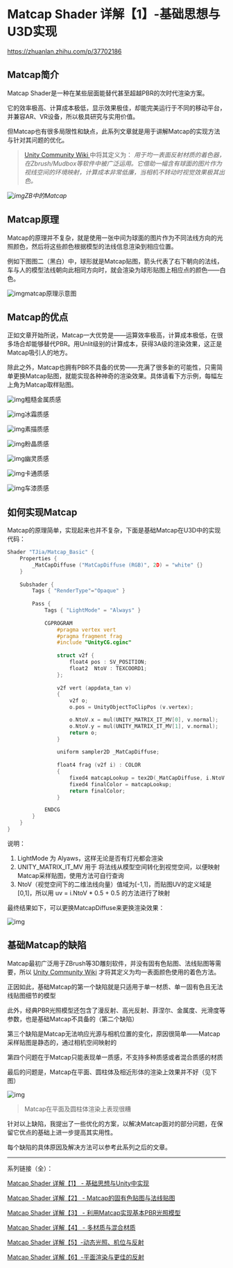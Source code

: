 # Matcap Shader 详解【1】-基础思想与U3D实现



https://zhuanlan.zhihu.com/p/37702186



## **Matcap简介**

Matcap Shader是一种在某些层面能替代甚至超越PBR的次时代渲染方案。

它的效率极高、计算成本极低，显示效果极佳，却能完美运行于不同的移动平台，并兼容AR、VR设备，所以极具研究与实用价值。

但Matcap也有很多局限性和缺点，此系列文章就是用于讲解Matcap的实现方法与针对其问题的优化。

> [Unity Community Wiki ](https://link.zhihu.com/?target=http%3A//wiki.unity3d.com/index.php/MatCap)中将其定义为：
> *用于均一表面反射材质的着色器，在Zbrush/Mudbox等软件中被广泛运用。它借助一幅含有球面的图片作为视线空间的环境映射，计算成本非常低廉，当相机不转动时视觉效果极其出色。*



*![img](MatCap_Basemd.assets/v2-309c6ff302ef6ae2d74630966fc94b11_hd.jpg)ZB中的Matcap*

## **Matcap原理**

Matcap的原理并不复杂，就是使用一张中间为球面的图片作为不同法线方向的光照颜色，然后将这些颜色根据模型的法线信息渲染到相应位置。

例如下图图二（黑白）中，球形就是Matcap贴图，箭头代表了右下朝向的法线，车与人的模型法线朝向此相同方向时，就会渲染为球形贴图上相应点的颜色——白色。





![img](MatCap_Basemd.assets/v2-23df51bf7c91322b6b7efba6ac478d62_hd.jpg)matcap原理示意图

## **Matcap的优点**

正如文章开始所说，Matcap一大优势是——运算效率极高，计算成本极低，在很多场合却能够替代PBR。用Unlit级别的计算成本，获得3A级的渲染效果，这正是Matcap吸引人的地方。

除此之外，Matcap也拥有PBR不具备的优势——充满了很多新的可能性，只需简单更换Matcap贴图，就能实现各种神奇的渲染效果。具体请看下方示例，每幅左上角为Matcap取样贴图。



![img](MatCap_Basemd.assets/v2-e68afd83572c40cbc4001a8cca67f8f9_hd.jpg)粗糙金属质感



![img](MatCap_Basemd.assets/v2-b4f058887789272a33f1b8f2a722f509_hd.jpg)冰霜质感



![img](MatCap_Basemd.assets/v2-9abf842233ab3327369ee8d5b5319a8c_hd.jpg)素描质感



![img](MatCap_Basemd.assets/v2-bd82d908fe8fe0c07dece311e77bba7f_hd.jpg)粉晶质感



![img](MatCap_Basemd.assets/v2-c193d0215993a8286c255fa1f4d11bab_hd.jpg)幽灵质感



![img](MatCap_Basemd.assets/v2-0009f60524a8649652e8fca4730b2928_hd.jpg)卡通质感



![img](MatCap_Basemd.assets/v2-949039a6e9ce3ebfd66bb8e657298867_hd.jpg)车漆质感

## **如何实现Matcap**

Matcap的原理简单，实现起来也并不复杂，下面是基础Matcap在U3D中的实现代码：

```cpp
Shader "TJia/Matcap_Basic" {
	Properties {
		_MatCapDiffuse ("MatCapDiffuse (RGB)", 2D) = "white" {}
	}
	
	Subshader {
		Tags { "RenderType"="Opaque" }
		
		Pass {
			Tags { "LightMode" = "Always" }
			
			CGPROGRAM
				#pragma vertex vert
				#pragma fragment frag
				#include "UnityCG.cginc"
				
				struct v2f { 
					float4 pos : SV_POSITION;
					float2	NtoV : TEXCOORD1;
				};
				
				v2f vert (appdata_tan v)
				{
					v2f o;
					o.pos = UnityObjectToClipPos (v.vertex);

					o.NtoV.x = mul(UNITY_MATRIX_IT_MV[0], v.normal);
					o.NtoV.y = mul(UNITY_MATRIX_IT_MV[1], v.normal);
					return o;
				}
				
				uniform sampler2D _MatCapDiffuse;
				
				float4 frag (v2f i) : COLOR
				{
					fixed4 matcapLookup = tex2D(_MatCapDiffuse, i.NtoV * 0.5 + 0.5);					
					fixed4 finalColor = matcapLookup;
					return finalColor;
				}

			ENDCG
		}
	}
}
```

说明：

1. LightMode 为 Alyaws，这样无论是否有灯光都会渲染
2. UNITY_MATRIX_IT_MV 用于 将法线从模型空间转化到视觉空间，以便映射Matcap采样贴图，使用方法可自行查询
3. NtoV（视觉空间下的二维法线向量）值域为[-1,1]，而贴图UV的定义域是[0,1]，所以用 uv = i.NtoV * 0.5 + 0.5 的方法进行了映射

最终结果如下，可以更换MatcapDiffuse来更换渲染效果：



![img](MatCap_Basemd.assets/v2-bd388478893cd5619992f6ea3bdfa24c_hd.jpg)



## **基础Matcap的缺陷**

Matcap最初广泛用于ZBrush等3D雕刻软件，并没有固有色贴图、法线贴图等需要，所以 [Unity Community Wiki](https://link.zhihu.com/?target=http%3A//wiki.unity3d.com/index.php/MatCap) 才将其定义为均一表面颜色使用的着色方法。

正因如此，基础Matcap的第一个缺陷就是只适用于单一材质、单一固有色且无法线贴图细节的模型

此外，经典PBR光照模型还包含了漫反射、高光反射、菲涅尔、金属度、光滑度等参数，也是基础Matcap不具备的（第二个缺陷）

第三个缺陷是Matcap无法响应光源与相机位置的变化，原因很简单——Matcap采样贴图是静态的，通过相机空间映射的

第四个问题在于Matcap只能表现单一质感，不支持多种质感或者混合质感的材质

最后的问题是，Matcap在平面、圆柱体及相近形体的渲染上效果并不好（见下图）



![img](MatCap_Basemd.assets/v2-3b8d4ce6b9a47c26db4e6a2fad6ef955_hd.jpg)



> Matcap在平面及圆柱体渲染上表现很糟

针对以上缺陷，我提出了一些优化的方案，以解决Matcap面对的部分问题，在保留它优点的基础上进一步提高其实用性。

每个缺陷的具体原因及解决方法可以参考此系列之后的文章。

------

系列链接（全）：

[Matcap Shader 详解【1】 - 基础思想与Unity中实现](https://zhuanlan.zhihu.com/p/37702186)

[Matcap Shader 详解【2】 - Matcap的固有色贴图与法线贴图](https://zhuanlan.zhihu.com/p/37719909)

[Matcap Shader 详解【3】 - 利用Matcap实现基本PBR光照模型](https://zhuanlan.zhihu.com/p/37814820)

[Matcap Shader 详解【4】 - 多材质与混合材质](https://zhuanlan.zhihu.com/p/38575505)

[Matcap Shader 详解【5】-动态光照、机位与反射](https://zhuanlan.zhihu.com/p/39087865) 

[Matcap Shader 详解【6】-平面渲染与更佳的反射](https://zhuanlan.zhihu.com/p/40109002)